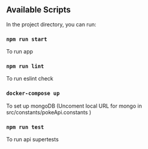 ## Available Scripts

In the project directory, you can run:

### `npm run start`

To run app

### `npm run lint`

To run eslint check

### `docker-compose up`

To set up mongoDB (Uncoment local URL for mongo in src/constants/pokeApi.constants )

### `npm run test`

To run api supertests
